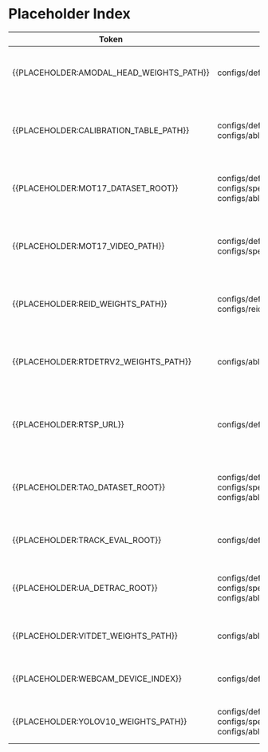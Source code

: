 # Placeholder Index

| Token | Locations | Description | Format / Example | Required | Resolution | Last Touched |
| --- | --- | --- | --- | --- | --- | --- |
| {{PLACEHOLDER:AMODAL_HEAD_WEIGHTS_PATH}} | configs/default.yaml:18 | Path to pretrained amodal head weights (if inference uses learned deltas). | `/path/to/amodal_head.ckpt` | Optional | Provide exported checkpoint or keep empty for stubbed head; document source. | 2025-10-06T22:33:24-05:00 |
| {{PLACEHOLDER:CALIBRATION_TABLE_PATH}} | configs/default.yaml:35, configs/ablation.yaml:20 | Location for temperature scaling calibration table to compare calibrated vs raw scores. | `/path/to/calibration.json` | Optional | Generate via calibration script once metrics exist; update path here. | 2025-10-06T22:33:24-05:00 |
| {{PLACEHOLDER:MOT17_DATASET_ROOT}} | configs/default.yaml:22, configs/speed_yolov10.yaml:23, configs/ablation.yaml:18 | Root directory for MOT17 dataset splits. | `/data/MOT17` | Required | Download MOT17, organize per official layout, and set absolute path. | 2025-10-06T22:33:24-05:00 |
| {{PLACEHOLDER:MOT17_VIDEO_PATH}} | configs/default.yaml:26, configs/speed_yolov10.yaml:27 | Video file used for quick inference demos. | `/data/MOT17/train/MOT17-02/img1/%06d.jpg` or `/videos/sample.mp4` | Required | Choose representative sequence or stitched video; ensure readable at runtime. | 2025-10-06T22:33:24-05:00 |
| {{PLACEHOLDER:REID_WEIGHTS_PATH}} | configs/default.yaml:14, configs/reid_on.yaml:7 | Weights file for Re-ID backbone (OSNet/FastReID). | `/path/to/osnet_x0_25.pt` | Required when Re-ID enabled | Download trained weights (e.g., from FastReID zoo) and point config to the file. | 2025-10-06T22:33:24-05:00 |
| {{PLACEHOLDER:RTDETRV2_WEIGHTS_PATH}} | configs/ablation.yaml:14 | Local weights for RT-DETRv2 detector. | `/path/to/rtdetrv2.pth` | Optional | Export from vendor repo or convert ONNX weights; set before running ablation. | 2025-10-06T22:33:24-05:00 |
| {{PLACEHOLDER:RTSP_URL}} | configs/default.yaml:27 | RTSP endpoint for live ingestion. | `rtsp://user:pass@host:554/stream` | Optional | Obtain from camera/NVR admin; ensure credentials encoded if needed. | 2025-10-06T22:33:24-05:00 |
| {{PLACEHOLDER:TAO_DATASET_ROOT}} | configs/default.yaml:21, configs/speed_yolov10.yaml:22, configs/ablation.yaml:17 | Root directory for TAO-Amodal dataset. | `/data/TAO-Amodal` | Required for TAO experiments | Mount TAO dataset per README layout; include `annotations/` and `images/`. | 2025-10-06T22:33:24-05:00 |
| {{PLACEHOLDER:TRACK_EVAL_ROOT}} | configs/default.yaml:37 | Path to TrackEval installation for metrics. | `/opt/trackeval` | Required for evaluation | Clone TrackEval, install deps, and reference root directory. | 2025-10-06T22:33:24-05:00 |
| {{PLACEHOLDER:UA_DETRAC_ROOT}} | configs/default.yaml:23, configs/speed_yolov10.yaml:24, configs/ablation.yaml:19 | Root directory for UA-DETRAC dataset. | `/data/UA-DETRAC` | Optional | Download UA-DETRAC and extract sequences into expected layout. | 2025-10-06T22:33:24-05:00 |
| {{PLACEHOLDER:VITDET_WEIGHTS_PATH}} | configs/ablation.yaml:15 | Weights for ViTDet detector variant. | `/path/to/vitdet.ckpt` | Optional | Export from Detectron2/official repo; convert if necessary. | 2025-10-06T22:33:24-05:00 |
| {{PLACEHOLDER:WEBCAM_DEVICE_INDEX}} | configs/default.yaml:28 | Device index for local webcam capture. | `0` | Optional | Identify camera index via `ffmpeg -list_devices` or trial; set integer. | 2025-10-06T22:33:24-05:00 |
| {{PLACEHOLDER:YOLOV10_WEIGHTS_PATH}} | configs/default.yaml:3, configs/speed_yolov10.yaml:8, configs/ablation.yaml:13 | Local YOLOv10 checkpoint file. | `/path/to/yolov10.pt` | Required | Download Ultralytics YOLOv10 weights and place on disk. | 2025-10-06T22:33:24-05:00 |

